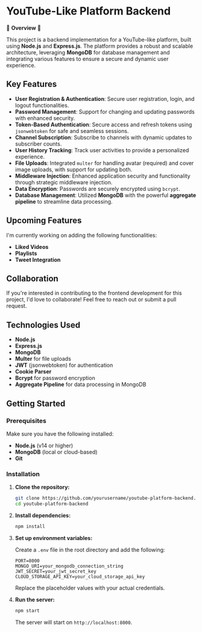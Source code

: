 
# YouTube-Like Platform Backend

🚀 **Overview** 🚀

This project is a backend implementation for a YouTube-like platform, built using **Node.js** and **Express.js**. The platform provides a robust and scalable architecture, leveraging **MongoDB** for database management and integrating various features to ensure a secure and dynamic user experience.

## Key Features

- **User Registration & Authentication**: Secure user registration, login, and logout functionalities.
- **Password Management**: Support for changing and updating passwords with enhanced security.
- **Token-Based Authentication**: Secure access and refresh tokens using `jsonwebtoken` for safe and seamless sessions.
- **Channel Subscription**: Subscribe to channels with dynamic updates to subscriber counts.
- **User History Tracking**: Track user activities to provide a personalized experience.
- **File Uploads**: Integrated `multer` for handling avatar (required) and cover image uploads, with support for updating both.
- **Middleware Injection**: Enhanced application security and functionality through strategic middleware injection.
- **Data Encryption**: Passwords are securely encrypted using `bcrypt`.
- **Database Management**: Utilized **MongoDB** with the powerful **aggregate pipeline** to streamline data processing.

## Upcoming Features

I'm currently working on adding the following functionalities:
- **Liked Videos**
- **Playlists**
- **Tweet Integration**

## Collaboration

If you're interested in contributing to the frontend development for this project, I'd love to collaborate! Feel free to reach out or submit a pull request.

## Technologies Used

- **Node.js**
- **Express.js**
- **MongoDB**
- **Multer** for file uploads
- **JWT** (jsonwebtoken) for authentication
- **Cookie Parser**
- **Bcrypt** for password encryption
- **Aggregate Pipeline** for data processing in MongoDB

## Getting Started

### Prerequisites

Make sure you have the following installed:

- **Node.js** (v14 or higher)
- **MongoDB** (local or cloud-based)
- **Git**

### Installation

1. **Clone the repository:**

   ```bash
   git clone https://github.com/yourusername/youtube-platform-backend.git
   cd youtube-platform-backend
   ```

2. **Install dependencies:**

   ```bash
   npm install
   ```

3. **Set up environment variables:**

   Create a `.env` file in the root directory and add the following:

   ```env
   PORT=8000
   MONGO_URI=your_mongodb_connection_string
   JWT_SECRET=your_jwt_secret_key
   CLOUD_STORAGE_API_KEY=your_cloud_storage_api_key
   ```

   Replace the placeholder values with your actual credentials.

4. **Run the server:**

   ```bash
   npm start
   ```

   The server will start on `http://localhost:8000`.


